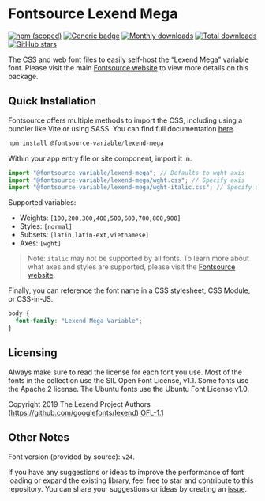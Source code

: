 # Fontsource Lexend Mega

[![npm (scoped)](https://img.shields.io/npm/v/@fontsource-variable/lexend-mega?color=brightgreen)](https://www.npmjs.com/package/@fontsource-variable/lexend-mega) [![Generic badge](https://img.shields.io/badge/fontsource-passing-brightgreen)](https://github.com/fontsource/fontsource) [![Monthly downloads](https://badgen.net/npm/dm/@fontsource-variable/lexend-mega)](https://github.com/fontsource/fontsource) [![Total downloads](https://badgen.net/npm/dt/@fontsource-variable/lexend-mega)](https://github.com/fontsource/fontsource) [![GitHub stars](https://img.shields.io/github/stars/fontsource/fontsource.svg?style=social&label=Star)](https://github.com/fontsource/fontsource/stargazers)

The CSS and web font files to easily self-host the “Lexend Mega” variable font. Please visit the main [Fontsource website](https://fontsource.org/fonts/lexend-mega) to view more details on this package.

## Quick Installation

Fontsource offers multiple methods to import the CSS, including using a bundler like Vite or using SASS. You can find full documentation [here](https://fontsource.org/docs/getting-started/introduction).

```javascript
npm install @fontsource-variable/lexend-mega
```

Within your app entry file or site component, import it in.

```javascript
import "@fontsource-variable/lexend-mega"; // Defaults to wght axis
import "@fontsource-variable/lexend-mega/wght.css"; // Specify axis
import "@fontsource-variable/lexend-mega/wght-italic.css"; // Specify axis and style
```

Supported variables:
- Weights: `[100,200,300,400,500,600,700,800,900]`
- Styles: `[normal]`
- Subsets: `[latin,latin-ext,vietnamese]`
- Axes: `[wght]`

> Note: `italic` may not be supported by all fonts. To learn more about what axes and styles are supported, please visit the [Fontsource website](https://fontsource.org/fonts/lexend-mega).

Finally, you can reference the font name in a CSS stylesheet, CSS Module, or CSS-in-JS.

```css
body {
  font-family: "Lexend Mega Variable";
}
```

## Licensing
Always make sure to read the license for each font you use. Most of the fonts in the collection use the SIL Open Font License, v1.1. Some fonts use the Apache 2 license. The Ubuntu fonts use the Ubuntu Font License v1.0.

Copyright 2019 The Lexend Project Authors (https://github.com/googlefonts/lexend)
[OFL-1.1](http://scripts.sil.org/OFL)

## Other Notes
Font version (provided by source): `v24`.

If you have any suggestions or ideas to improve the performance of font loading or expand the existing library, feel free to star and contribute to this repository. You can share your suggestions or ideas by creating an [issue](https://github.com/fontsource/fontsource/issues).